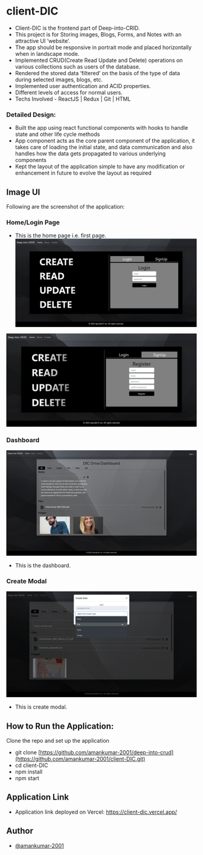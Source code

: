 # client-DIC

- Client-DIC is the frontend part of Deep-into-CRID.
- This project is for Storing images, Blogs, Forms, and Notes with an attractive UI ‘website’.
- The app should be responsive in portrait mode and placed horizontally when in landscape mode.
- Implemented CRUD(Create Read Update and Delete) operations on various collections such as users of the database.
- Rendered the stored data ‘filtered’ on the basis of the type of data during selected images, blogs, etc.
- Implemented user authentication and ACID properties.
- Different levels of access for normal users.
- Techs Involved - ReactJS | Redux | Git | HTML

### Detailed Design:

- Built the app using react functional components with hooks to handle state and other life cycle methods
- App component acts as the core parent component of the application, it takes care of loading the initial state, and data communication and also handles how the data gets propagated to various underlying components
- Kept the layout of the application simple to have any modification or enhancement in future to evolve the layout as required

## Image UI
Following are the screenshot of the application:

### Home/Login Page
- This is the home page i.e. first page.
![alt text](./images/Home-login.png)

![alt text](./images/Home-register.png)

### Dashboard
![alt text](./images/Dashboard.png)
- This is the dashboard.

### Create Modal
![alt text](./images/create-model.png)
- This is create modal.

## How to Run the Application:

Clone the repo and set up the application

- git clone [https://github.com/amankumar-2001/deep-into-crud](https://github.com/amankumar-2001/client-DIC.git)
- cd client-DIC
- npm install
- npm start

## Application Link

- Application link deployed on Vercel: https://client-dic.vercel.app/
## Author

- [@amankumar-2001](https://www.github.com/amankumar-2001)

